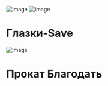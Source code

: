 ![image](https://user-images.githubusercontent.com/39220694/194047729-b2ec4830-3c98-4617-b4c1-d3c04663b385.png)
![image](https://user-images.githubusercontent.com/39220694/194047745-2813a7e9-5979-46d0-a9b6-dd1f16e8c66c.png)

# Глазки-Save
![image](https://user-images.githubusercontent.com/39220694/194815984-b9a51734-e877-4734-ae95-83e421ae8580.png)

# Прокат Благодать
